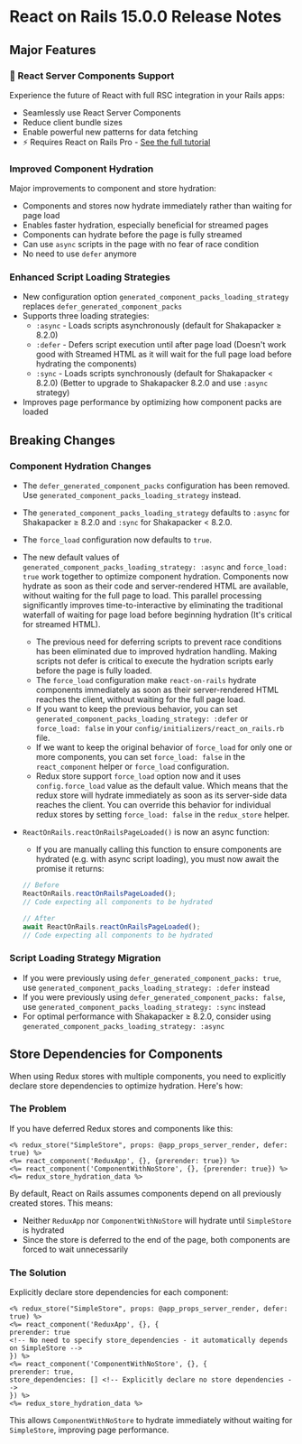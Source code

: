 # React on Rails 15.0.0 Release Notes

## Major Features

### 🚀 React Server Components Support

Experience the future of React with full RSC integration in your Rails apps:

- Seamlessly use React Server Components
- Reduce client bundle sizes
- Enable powerful new patterns for data fetching
- ⚡️ Requires React on Rails Pro - [See the full tutorial](https://www.shakacode.com/react-on-rails-pro/docs/react-server-components-tutorial)

### Improved Component Hydration

Major improvements to component and store hydration:

- Components and stores now hydrate immediately rather than waiting for page load
- Enables faster hydration, especially beneficial for streamed pages
- Components can hydrate before the page is fully streamed
- Can use `async` scripts in the page with no fear of race condition
- No need to use `defer` anymore

### Enhanced Script Loading Strategies

- New configuration option `generated_component_packs_loading_strategy` replaces `defer_generated_component_packs`
- Supports three loading strategies:
  - `:async` - Loads scripts asynchronously (default for Shakapacker ≥ 8.2.0)
  - `:defer` - Defers script execution until after page load (Doesn't work good with Streamed HTML as it will wait for the full page load before hydrating the components)
  - `:sync` - Loads scripts synchronously (default for Shakapacker < 8.2.0) (Better to upgrade to Shakapacker 8.2.0 and use `:async` strategy)
- Improves page performance by optimizing how component packs are loaded

## Breaking Changes

### Component Hydration Changes

- The `defer_generated_component_packs` configuration has been removed. Use `generated_component_packs_loading_strategy` instead.
- The `generated_component_packs_loading_strategy` defaults to `:async` for Shakapacker ≥ 8.2.0 and `:sync` for Shakapacker < 8.2.0.
- The `force_load` configuration now defaults to `true`.
- The new default values of `generated_component_packs_loading_strategy: :async` and `force_load: true` work together to optimize component hydration. Components now hydrate as soon as their code and server-rendered HTML are available, without waiting for the full page to load. This parallel processing significantly improves time-to-interactive by eliminating the traditional waterfall of waiting for page load before beginning hydration (It's critical for streamed HTML).

  - The previous need for deferring scripts to prevent race conditions has been eliminated due to improved hydration handling. Making scripts not defer is critical to execute the hydration scripts early before the page is fully loaded.
  - The `force_load` configuration make `react-on-rails` hydrate components immediately as soon as their server-rendered HTML reaches the client, without waiting for the full page load.
  - If you want to keep the previous behavior, you can set `generated_component_packs_loading_strategy: :defer` or `force_load: false` in your `config/initializers/react_on_rails.rb` file.
  - If we want to keep the original behavior of `force_load` for only one or more components, you can set `force_load: false` in the `react_component` helper or `force_load` configuration.
  - Redux store support `force_load` option now and it uses `config.force_load` value as the default value. Which means that the redux store will hydrate immediately as soon as its server-side data reaches the client. You can override this behavior for individual redux stores by setting `force_load: false` in the `redux_store` helper.

- `ReactOnRails.reactOnRailsPageLoaded()` is now an async function:

  - If you are manually calling this function to ensure components are hydrated (e.g. with async script loading), you must now await the promise it returns:

  ```js
  // Before
  ReactOnRails.reactOnRailsPageLoaded();
  // Code expecting all components to be hydrated

  // After
  await ReactOnRails.reactOnRailsPageLoaded();
  // Code expecting all components to be hydrated
  ```

### Script Loading Strategy Migration

- If you were previously using `defer_generated_component_packs: true`, use `generated_component_packs_loading_strategy: :defer` instead
- If you were previously using `defer_generated_component_packs: false`, use `generated_component_packs_loading_strategy: :sync` instead
- For optimal performance with Shakapacker ≥ 8.2.0, consider using `generated_component_packs_loading_strategy: :async`

## Store Dependencies for Components

When using Redux stores with multiple components, you need to explicitly declare store dependencies to optimize hydration. Here's how:

### The Problem

If you have deferred Redux stores and components like this:

```erb
<% redux_store("SimpleStore", props: @app_props_server_render, defer: true) %>
<%= react_component('ReduxApp', {}, {prerender: true}) %>
<%= react_component('ComponentWithNoStore', {}, {prerender: true}) %>
<%= redux_store_hydration_data %>
```

By default, React on Rails assumes components depend on all previously created stores. This means:

- Neither `ReduxApp` nor `ComponentWithNoStore` will hydrate until `SimpleStore` is hydrated
- Since the store is deferred to the end of the page, both components are forced to wait unnecessarily

### The Solution

Explicitly declare store dependencies for each component:

```erb
<% redux_store("SimpleStore", props: @app_props_server_render, defer: true) %>
<%= react_component('ReduxApp', {}, {
prerender: true
<!-- No need to specify store_dependencies - it automatically depends on SimpleStore -->
}) %>
<%= react_component('ComponentWithNoStore', {}, {
prerender: true,
store_dependencies: [] <!-- Explicitly declare no store dependencies -->
}) %>
<%= redux_store_hydration_data %>
```

This allows `ComponentWithNoStore` to hydrate immediately without waiting for `SimpleStore`, improving page performance.
